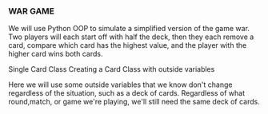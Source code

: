 ### WAR GAME
We will use Python OOP to simulate a simplified version of the game war. Two players will each start off with half the deck, then they each remove a card, compare which card has the highest value, and the player with the higher card wins both cards. 

Single Card Class
Creating a Card Class with outside variables

Here we will use some outside variables that we know don't change regardless of the situation, such as a deck of cards. Regardless of what round,match, or game we're playing, we'll still need the same deck of cards.
